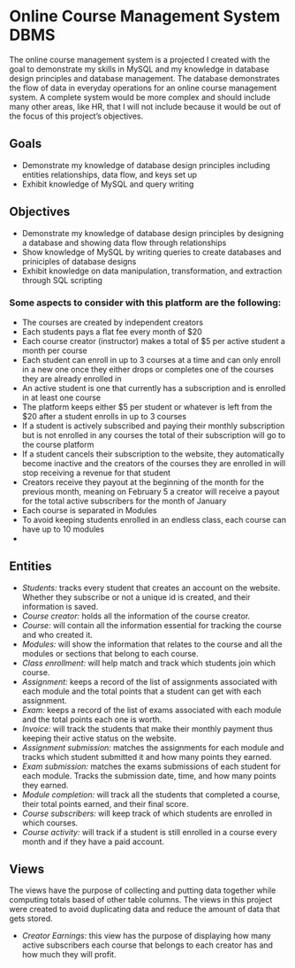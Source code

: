 # Online Course Management System DBMS 
The online course management system is a projected I created with the goal to demonstrate my skills in MySQL and my knowledge in database design principles and database management. The database demonstrates the flow of data in everyday operations for an online course management system. A complete system would be more complex and should include many other areas, like HR, that I will not include because it would be out of the focus of this project’s objectives.

## Goals
<ul>
  <li>Demonstrate my knowledge of database design principles including entities relationships, data flow, and keys set up</li>
  <li>Exhibit knowledge of MySQL and query writing</li>
</ul>

## Objectives
<ul>
  <li>Demonstrate my knowledge of database design principles by designing a database and showing data flow through relationships</li>
  <li>Show knowledge of MySQL by writing queries to create databases and priniciples of database designs</li>
  <li>Exhibit knowledge on data manipulation, transformation, and extraction through SQL scripting</li>
</ul>

### Some aspects to consider with this platform are the following:

<ul>
  <li>The courses are created by independent creators</li>
  <li>Each students pays a flat fee every month of $20</li>
  <li>Each course creator (instructor) makes a total of $5 per active student a month per course</li>
  <li>Each student can enroll in up to 3 courses at a time and can only enroll in a new one once they either drops or completes one of the courses they are already enrolled in</li>
  <li>An active student is one that currently has a subscription and is enrolled in at least one course</li>
  <li>The platform keeps either $5 per student or whatever is left from the $20 after a student enrolls in up to 3 courses</li>
  <li>If a student is actively subscribed and paying their monthly subscription but is not enrolled in any courses the total of their subscription will go to the course platform</li>
  <li>If a student cancels their subscription to the website, they automatically become inactive and the creators of the courses they are enrolled in will stop receiving a revenue for that student</li>
  <li>Creators receive they payout at the beginning of the month for the previous month, meaning on February 5 a creator will receive a payout for the total active subscribers for the month of January</li>
  <li>Each course is separated in Modules</li>
  <li>To avoid keeping students enrolled in an endless class, each course can have up to 10 modules</li>
  <li></li>
</ul>

## Entities

<ul>
  <li><em>Students:</em> tracks every student that creates an account on the website. Whether they subscribe or not a unique id is created, and their information is saved.</li>
  <li><em>Course creator:</em> holds all the information of the course creator. </li>
  <li><em>Course:</em> will contain all the information essential for tracking the course and who created it.</li>
  <li><em>Modules:</em> will show the information that relates to the course and all the modules or sections that belong to each course.</li>
  <li><em>Class enrollment:</em> will help match and track which students join which course.</li>
  <li><em>Assignment:</em> keeps a record of the list of assignments associated with each module and the total points that a student can get with each assignment.</li>
  <li><em>Exam:</em> keeps a record of the list of exams associated with each module and the total points each one is worth.</li>
  <li><em>Invoice:</em> will track the students that make their monthly payment thus keeping their active status on the website.</li>
  <li><em>Assignment submission:</em> matches the assignments for each module and tracks which student submitted it and how many points they earned.</li>
  <li><em>Exam submission:</em> matches the exams submissions of each student for each module. Tracks the submission date, time, and how many points they earned.</li>
  <li><em>Module completion:</em> will track all the students that completed a course, their total points earned, and their final score.</li>
  <li><em>Course subscribers:</em> will keep track of which students are enrolled in which courses.</li>
  <li><em>Course activity:</em> will track if a student is still enrolled in a course every month and if they have a paid account.</li>
</ul>

## Views 
The views have the purpose of collecting and putting data together while computing totals based of other table columns.
The views in this project were created to avoid duplicating data and reduce the amount of data that gets stored.
<ul>
  <li><em>Creator Earnings:</em> this view has the purpose of displaying how many active subscribers each course that belongs to each creator has and how much they will profit.</li>
</ul>
